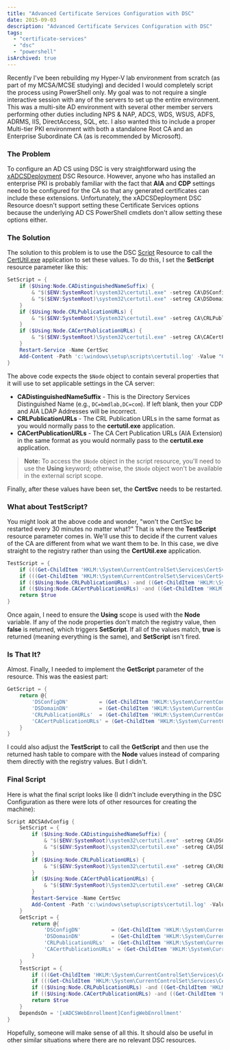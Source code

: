 ```yaml
---
title: "Advanced Certificate Services Configuration with DSC"
date: 2015-09-03
description: "Advanced Certificate Services Configuration with DSC"
tags: 
  - "certificate-services"
  - "dsc"
  - "powershell"
isArchived: true
---
```


Recently I've been rebuilding my Hyper-V lab environment from scratch (as part of my MCSA/MCSE studying) and decided I would completely script the process using PowerShell only. My goal was to not require a single interactive session with any of the servers to set up the entire environment. This was a multi-site AD environment with several other member servers performing other duties including NPS & NAP, ADCS, WDS, WSUS, ADFS, ADRMS, IIS, DirectAccess, SQL, etc. I also wanted this to include a proper Multi-tier PKI environment with both a standalone Root CA and an Enterprise Subordinate CA (as is recommended by Microsoft).

### The Problem

To configure an AD CS using DSC is very straightforward using the [xADCSDeployment](https://github.com/PowerShell/xAdcsDeployment) DSC Resource. However, anyone who has installed an enterprise PKI is probably familiar with the fact that **AIA** and **CDP** settings need to be configured for the CA so that any generated certificates can include these extensions. Unfortunately, the xADCSDeployment DSC Resource doesn't support setting these Certificate Services options because the underlying AD CS PowerShell cmdlets don't allow setting these options either.

### The Solution

The solution to this problem is to use the DSC [Script](https://technet.microsoft.com/en-us/library/dn282130.aspx) Resource to call the [CertUtil.exe](https://technet.microsoft.com/en-us/library/cc732443.aspx) application to set these values. To do this, I set the **SetScript** resource parameter like this:

```powershell
SetScript = {
    if ($Using:Node.CADistinguishedNameSuffix) {
        & "$($ENV:SystemRoot)\system32\certutil.exe" -setreg CA\DSConfigDN "CN=Configuration,$($Using:Node.CADistinguishedNameSuffix)"
        & "$($ENV:SystemRoot)\system32\certutil.exe" -setreg CA\DSDomainDN "$($Using:Node.CADistinguishedNameSuffix)"
    }
    if ($Using:Node.CRLPublicationURLs) {
        & "$($ENV:SystemRoot)\System32\certutil.exe" -setreg CA\CRLPublicationURLs $($Using:Node.CRLPublicationURLs)
    }
    if ($Using:Node.CACertPublicationURLs) {
        & "$($ENV:SystemRoot)\System32\certutil.exe" -setreg CA\CACertPublicationURLs $($Using:Node.CACertPublicationURLs)
    }
    Restart-Service -Name CertSvc
    Add-Content -Path 'c:\windows\setup\scripts\certutil.log' -Value "Certificate Service Restarted ..."
}
```

The above code expects the `$Node` object to contain several properties that it will use to set applicable settings in the CA server:

- **CADistinguishedNameSuffix** - This is the Directory Services Distinguished Name (e.g., `DC=bmdlab,DC=com`). If left blank, then your CDP and AIA LDAP Addresses will be incorrect.
- **CRLPublicationURLs** - The CRL Publication URLs in the same format as you would normally pass to the **certutil.exe** application.
- **CACertPublicationURLs** - The CA Cert Publication URLs (AIA Extension) in the same format as you would normally pass to the **certutil.exe** application.

> **Note:** To access the `$Node` object in the script resource, you'll need to use the **Using** keyword; otherwise, the `$Node` object won't be available in the external script scope.

Finally, after these values have been set, the **CertSvc** needs to be restarted.

### What about TestScript?

You might look at the above code and wonder, "won't the CertSvc be restarted every 30 minutes no matter what?" That is where the **TestScript** resource parameter comes in. We'll use this to decide if the current values of the CA are different from what we want them to be. In this case, we dive straight to the registry rather than using the **CertUtil.exe** application.

```powershell
TestScript = {
    if (((Get-ChildItem 'HKLM:\System\CurrentControlSet\Services\CertSvc\Configuration').GetValue('DSConfigDN') -ne "CN=Configuration,$($Using:Node.CADistinguishedNameSuffix)")) { return $false }
    if (((Get-ChildItem 'HKLM:\System\CurrentControlSet\Services\CertSvc\Configuration').GetValue('DSDomainDN') -ne "$($Using:Node.CADistinguishedNameSuffix)")) { return $false }
    if (($Using:Node.CRLPublicationURLs) -and ((Get-ChildItem 'HKLM:\System\CurrentControlSet\Services\CertSvc\Configuration').GetValue('CRLPublicationURLs') -ne $Using:Node.CRLPublicationURLs)) { return $false }
    if (($Using:Node.CACertPublicationURLs) -and ((Get-ChildItem 'HKLM:\System\CurrentControlSet\Services\CertSvc\Configuration').GetValue('CACertPublicationURLs') -ne $Using:Node.CACertPublicationURLs)) { return $false }
    return $true
}
```

Once again, I need to ensure the **Using** scope is used with the **Node** variable. If any of the node properties don't match the registry value, then **false** is returned, which triggers **SetScript**. If all of the values match, **true** is returned (meaning everything is the same), and **SetScript** isn't fired.

### Is That It?

Almost. Finally, I needed to implement the **GetScript** parameter of the resource. This was the easiest part:

```powershell
GetScript = {
    return @{
        'DSConfigDN'          = (Get-ChildItem 'HKLM:\System\CurrentControlSet\Services\CertSvc\Configuration').GetValue('DSConfigDN')
        'DSDomainDN'          = (Get-ChildItem 'HKLM:\System\CurrentControlSet\Services\CertSvc\Configuration').GetValue('DSDomainDN')
        'CRLPublicationURLs'  = (Get-ChildItem 'HKLM:\System\CurrentControlSet\Services\CertSvc\Configuration').GetValue('CRLPublicationURLs')
        'CACertPublicationURLs' = (Get-ChildItem 'HKLM:\System\CurrentControlSet\Services\CertSvc\Configuration').GetValue('CACertPublicationURLs')
    }
}
```

I could also adjust the **TestScript** to call the **GetScript** and then use the returned hash table to compare with the **Node** values instead of comparing them directly with the registry values. But I didn't.

### Final Script

Here is what the final script looks like (I didn't include everything in the DSC Configuration as there were lots of other resources for creating the machine):

```powershell
Script ADCSAdvConfig {
    SetScript = {
        if ($Using:Node.CADistinguishedNameSuffix) {
            & "$($ENV:SystemRoot)\system32\certutil.exe" -setreg CA\DSConfigDN "CN=Configuration,$($Using:Node.CADistinguishedNameSuffix)"
            & "$($ENV:SystemRoot)\system32\certutil.exe" -setreg CA\DSDomainDN "$($Using:Node.CADistinguishedNameSuffix)"
        }
        if ($Using:Node.CRLPublicationURLs) {
            & "$($ENV:SystemRoot)\System32\certutil.exe" -setreg CA\CRLPublicationURLs $($Using:Node.CRLPublicationURLs)
        }
        if ($Using:Node.CACertPublicationURLs) {
            & "$($ENV:SystemRoot)\System32\certutil.exe" -setreg CA\CACertPublicationURLs $($Using:Node.CACertPublicationURLs)
        }
        Restart-Service -Name CertSvc
        Add-Content -Path 'c:\windows\setup\scripts\certutil.log' -Value "Certificate Service Restarted ..."
    }
    GetScript = {
        return @{
            'DSConfigDN'          = (Get-ChildItem 'HKLM:\System\CurrentControlSet\Services\CertSvc\Configuration').GetValue('DSConfigDN')
            'DSDomainDN'          = (Get-ChildItem 'HKLM:\System\CurrentControlSet\Services\CertSvc\Configuration').GetValue('DSDomainDN')
            'CRLPublicationURLs'  = (Get-ChildItem 'HKLM:\System\CurrentControlSet\Services\CertSvc\Configuration').GetValue('CRLPublicationURLs')
            'CACertPublicationURLs' = (Get-ChildItem 'HKLM:\System\CurrentControlSet\Services\CertSvc\Configuration').GetValue('CACertPublicationURLs')
        }
    }
    TestScript = {
        if (((Get-ChildItem 'HKLM:\System\CurrentControlSet\Services\CertSvc\Configuration').GetValue('DSConfigDN') -ne "CN=Configuration,$($Using:Node.CADistinguishedNameSuffix)")) { return $false }
        if (((Get-ChildItem 'HKLM:\System\CurrentControlSet\Services\CertSvc\Configuration').GetValue('DSDomainDN') -ne "$($Using:Node.CADistinguishedNameSuffix)")) { return $false }
        if (($Using:Node.CRLPublicationURLs) -and ((Get-ChildItem 'HKLM:\System\CurrentControlSet\Services\CertSvc\Configuration').GetValue('CRLPublicationURLs') -ne $Using:Node.CRLPublicationURLs)) { return $false }
        if (($Using:Node.CACertPublicationURLs) -and ((Get-ChildItem 'HKLM:\System\CurrentControlSet\Services\CertSvc\Configuration').GetValue('CACertPublicationURLs') -ne $Using:Node.CACertPublicationURLs)) { return $false }
        return $true
    }
    DependsOn = '[xADCSWebEnrollment]ConfigWebEnrollment'
}
```

Hopefully, someone will make sense of all this. It should also be useful in other similar situations where there are no relevant DSC resources.
